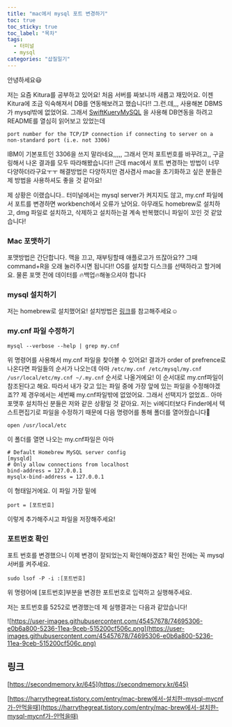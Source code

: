 ```yaml
---
title: "mac에서 mysql 포트 변경하기"
toc: true
toc_sticky: true
toc_label: "목차"
tags:
  - 터미널
  - mysql
categories: "삽질일기"
---
```




안녕하세요😃 

저는 요즘 Kitura를 공부하고 있어요! 처음 서버를 짜보니까 새롭고 재밌어요. 이젠 Kitura에 조금 익숙해져서 DB를 연동해보려고 했습니다!! 그.런.데,,, 사용해본 DBMS가 mysql밖에 없었어요. 그래서 [SwiftKueryMySQL](https://github.com/IBM-Swift/SwiftKueryMySQL) 을 사용해 DB연동을 하려고 README를 열심히 읽어보고 있었는데

`port number for the TCP/IP connection if connecting to server on a non-standard port (i.e. not 3306)`

IBM이 기본포트인 3306을 쓰지 말라네요,,,,, 그래서 먼저 포트번호를 바꾸려고,, 구글링해서 나온 결과를 모두 따라해봤습니다!! 근데 mac에서 포트 변경하는 방법이 너무 다양하더라구요ㅜㅜ 해결방법은 다양하지만 겸사겸사 mac을 초기화하고 싶은 분들은 제 방법을 사용하셔도 좋을 것 같아요!

제 상황은 이랬습니다.. 터미널에서는 mysql server가 켜지지도 않고, my.cnf 파일에서 포트를 변경하면 workbench에서 오류가 났어요.  아무래도 homebrew로 설치하고, dmg 파일로 설치하고, 삭제하고 설치하는걸 계속 반복했더니 파일이 꼬인 것 같았습니다!

### Mac 포맷하기

포맷방법은 간단합니다. 맥을 끄고, 재부팅할때 애플로고가 뜨잖아요?? 그때 command+R을 오래 눌러주시면 됩니다!! OS를 설치할 디스크를 선택하라고 할거에요. 물론 포맷 전에 데이터를 🔥백업🔥해놓으셔야 합니다



### mysql 설치하기

저는 homebrew로 설치했어요! 설치방법은 [링크](https://whitepaek.tistory.com/16)를 참고해주세요☺️



### my.cnf 파일 수정하기

```
mysql --verbose --help | grep my.cnf
```

위 명령어를 사용해서 my.cnf 파일을 찾아볼 수 있어요! 결과가 order of prefrence로 나온다면 파일들의 순서가 나오는데 아마 `/etc/my.cnf /etc/mysql/my.cnf /usr/local/etc/my.cnf ~/.my.cnf` 순서로 나올거에요! 이 순서대로 my.cnf파일이 참조된다고 해요. 따라서 내가 갖고 있는 파일 중에 가장 앞에 있는 파일을 수정해야겠죠?? 제 경우에서는 세번째 my.cnf파일밖에 없었어요. 그래서 선택지가 없었죠.. 아마 포맷후 설치하신 분들은 저와 같은 상황일 것 같아요. 저는 vi에디터보다 Finder에서 텍스트편집기로 파일을 수정하기 때문에 다음 명령어를 통해 폴더를 열어줬습니다🙌

```
open /usr/local/etc
```

이 폴더를 열면 나오는 my.cnf파일은 아마 

```
# Default Homebrew MySQL server config
[mysqld]
# Only allow connections from localhost
bind-address = 127.0.0.1
mysqlx-bind-address = 127.0.0.1
```

이 형태일거에요. 이 파일 가장 밑에 

```
port = [포트번호]
```

이렇게 추가해주시고 파일을 저장해주세요! 



### 포트번호 확인

포트 번호를 변경했으니 이제 변경이 잘되었는지 확인해야겠죠? 확인 전에는 꼭 mysql서버를 켜주세요.

```
sudo lsof -P -i :[포트번호]
```

위 명령어에 [포트번호]부분을 변경한 포트번호로 입력하고 실행해주세요.

저는 포트번호를 5252로 변경했는데 제 실행결과는 다음과 같았습니다! 

![https://user-images.githubusercontent.com/45457678/74695306-e0b6a800-5236-11ea-9ceb-515200cf506c.png](https://user-images.githubusercontent.com/45457678/74695306-e0b6a800-5236-11ea-9ceb-515200cf506c.png)



## 링크

[https://secondmemory.kr/645](https://secondmemory.kr/645)

[https://harrythegreat.tistory.com/entry/mac-brew에서-설치한-mysql-mycnf가-안먹을때](https://harrythegreat.tistory.com/entry/mac-brew에서-설치한-mysql-mycnf가-안먹을때)